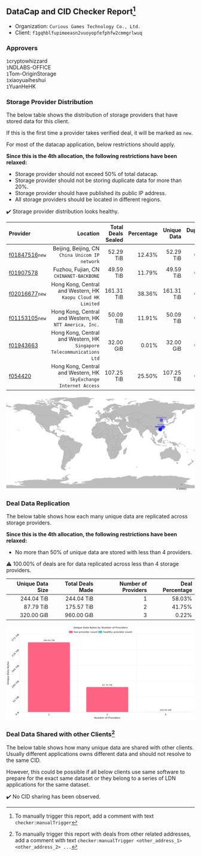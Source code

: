 ## DataCap and CID Checker Report[^1]
 - Organization: `Curious Games Technology Co., Ltd.`
 - Client: `f1gqhblfupimeeasn2vuoyopfefphfw2cmmgrlwuq`
### Approvers
`1`cryptowhizzard<br/>`1`NDLABS-OFFICE<br/>`1`Tom-OriginStorage<br/>`1`xiaoyuaiheshui<br/>`1`YuanHeHK

### Storage Provider Distribution
The below table shows the distribution of storage providers that have stored data for this client.

If this is the first time a provider takes verified deal, it will be marked as `new`.

For most of the datacap application, below restrictions should apply.

**Since this is the 4th allocation, the following restrictions have been relaxed:**
 - Storage provider should not exceed 50% of total datacap.
 - Storage provider should not be storing duplicate data for more than 20%.
 - Storage provider should have published its public IP address.
 - All storage providers should be located in different regions.

✔️ Storage provider distribution looks healthy.

| Provider                                                    |                                                                  Location | Total Deals Sealed | Percentage | Unique Data | Duplicate Deals |
| :---------------------------------------------------------- | ------------------------------------------------------------------------: | -----------------: | ---------: | ----------: | --------------: |
| [f01847516](https://filfox.info/en/address/f01847516)`new`  |                        Beijing, Beijing, CN<br/>`China Unicom IP network` |          52.29 TiB |     12.43% |   52.29 TiB |           0.00% |
| [f01907578](https://filfox.info/en/address/f01907578)       |                                Fuzhou, Fujian, CN<br/>`CHINANET-BACKBONE` |          49.59 TiB |     11.79% |   49.59 TiB |           0.00% |
| [f02016677](https://filfox.info/en/address/f02016677)`new`  |           Hong Kong, Central and Western, HK<br/>`Kaopu Cloud HK Limited` |         161.31 TiB |     38.36% |  161.31 TiB |           0.00% |
| [f01153105](https://filfox.info/en/address/f01153105)`new`  |                Hong Kong, Central and Western, HK<br/>`NTT America, Inc.` |          50.09 TiB |     11.91% |   50.09 TiB |           0.00% |
| [f01943663](https://filfox.info/en/address/f01943663)       | Hong Kong, Central and Western, HK<br/>`Singapore Telecommunications Ltd` |          32.00 GiB |      0.01% |   32.00 GiB |           0.00% |
| [f054420](https://filfox.info/en/address/f054420)           |      Hong Kong, Central and Western, HK<br/>`SkyExchange Internet Access` |         107.25 TiB |     25.50% |  107.25 TiB |           0.00% |

<img src="https://raw.githubusercontent.com/data-preservation-programs/filplus-checker-assets/main/filecoin-project/filecoin-plus-large-datasets/issues/1088/1676363360283.png"/>

### Deal Data Replication
The below table shows how each many unique data are replicated across storage providers.


**Since this is the 4th allocation, the following restrictions have been relaxed:**
- No more than 50% of unique data are stored with less than 4 providers.

⚠️ 100.00% of deals are for data replicated across less than 4 storage providers.

| Unique Data Size | Total Deals Made | Number of Providers | Deal Percentage |
| ---------------: | ---------------: | ------------------: | --------------: |
|       244.04 TiB |       244.04 TiB |                   1 |          58.03% |
|        87.79 TiB |       175.57 TiB |                   2 |          41.75% |
|       320.00 GiB |       960.00 GiB |                   3 |           0.22% |

<img src="https://raw.githubusercontent.com/data-preservation-programs/filplus-checker-assets/main/filecoin-project/filecoin-plus-large-datasets/issues/1088/1676363361127.png"/>

### Deal Data Shared with other Clients[^3]
The below table shows how many unique data are shared with other clients.
Usually different applications owns different data and should not resolve to the same CID.

However, this could be possible if all below clients use same software to prepare for the exact same dataset or they belong to a series of LDN applications for the same dataset.

✔️ No CID sharing has been observed.

[^1]: To manually trigger this report, add a comment with text `checker:manualTrigger`

[^2]: Deals from those addresses are combined into this report as they are specified with `checker:manualTrigger`

[^3]: To manually trigger this report with deals from other related addresses, add a comment with text `checker:manualTrigger <other_address_1> <other_address_2> ...`
